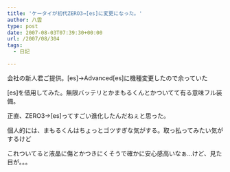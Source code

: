 ```yaml
---
title: 'ケータイが初代ZERO3→[es]に変更になった。'
author: 八雲
type: post
date: 2007-08-03T07:39:30+00:00
url: /2007/08/304
tags:
  - 日記

---
```

会社の新人君ご提供。[es]→Advanced[es]に機種変更したので余っていた
  
[es]を借用してみた。無限バッテリとかまもるくんとかついてて有る意味フル装備。
  
正直、ZERO3→[es]ってすごい進化したんだねぇと思った。

個人的には、まもるくんはちょっとゴツすぎな気がする。取っ払ってみたい気がするけど
  
これついてると液晶に傷とかつきにくそうで確かに安心感高いなぁ…けど、見た目が。。。
